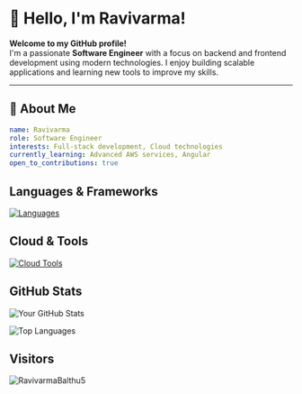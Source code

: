 # 👋 Hello, I'm Ravivarma!

**Welcome to my GitHub profile!**  
I'm a passionate **Software Engineer** with a focus on backend and frontend development using modern technologies. I enjoy building scalable applications and learning new tools to improve my skills.

---

## 🚀 About Me

```yaml
name: Ravivarma
role: Software Engineer
interests: Full-stack development, Cloud technologies
currently_learning: Advanced AWS services, Angular
open_to_contributions: true
```

## Languages & Frameworks
[![Languages](https://skillicons.dev/icons?i=js,html,css,nodejs,react,angular,mongo)](https://skillicons.dev)

## Cloud & Tools
[![Cloud Tools](https://skillicons.dev/icons?i=aws,github,jenkins)](https://skillicons.dev)

## GitHub Stats

![Your GitHub Stats](https://github-readme-stats.vercel.app/api?username=RavivarmaBalthu5&show_icons=true&theme=radical)

![Top Languages](https://github-readme-stats.vercel.app/api/top-langs/?username=RavivarmaBalthu5&layout=compact&theme=radical)


## Visitors

<p align="left"> <img src="https://komarev.com/ghpvc/?username=RavivarmaBalthu5&label=Profile%20views&color=0e75b6&style=flat" alt="RavivarmaBalthu5" /> </p>
